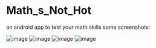 # Math_s_Not_Hot
an android app to test your math skills
some screenshots:

![image](https://user-images.githubusercontent.com/17766221/36454389-fa4d6ed0-169b-11e8-9061-96c2fd9d96cf.png)
![image](https://user-images.githubusercontent.com/17766221/36454404-032231a8-169c-11e8-994e-6b8dc7f5050c.png)
![image](https://user-images.githubusercontent.com/17766221/36454416-08e60376-169c-11e8-8be6-774a7833b9af.png)
![image](https://user-images.githubusercontent.com/17766221/36454429-1a968a5a-169c-11e8-8503-7f7d44196c8d.png)
